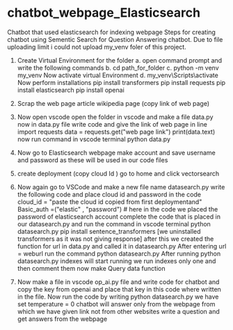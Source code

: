 # chatbot_webpage_Elasticsearch
Chatbot that used elasticsearch for indexing webpage
Steps for creating chatbot using Sementic Search for Question Answering chatbot. Due to file uploading limit i could not upload my_venv foler of this project. 

1. Create Virtual Environment for the folder
  a.  open command prompt and write the following commands 
  b.  cd path_for_folder
  c.  python -m venv my_venv
Now activate virtual Environment
  d. my_venv\Scripts\activate
Now perform installations
 pip install transformers
 pip install requests
 pip install elasticsearch
 pip install openai
2. Scrap the web page article
   wikipedia page (copy link of web page)
3. Now open vscode open the folder in vscode  and make a file data.py
    now in data.py file write code and give the link of web page in line
   import requests
   data = requests.get("web page link")
   print(data.text)
   now run command in vscode terminal
   python data.py
4. Now go to Elasticsearch webpage make account and save username and password as these will be used in our code files
5. create deployment (copy cloud Id )
   go to home and click vectorsearch
6.  Now again go to VSCode and make a new file name datasearch.py
   write the following code and place cloud id and password in the code
cloud_id = "paste the cloud id copied from first deploymentand"
Basic_auth =("elastic" , "password")   # here in the code we placed the password of elasticsearch account
complete the code that is placed in our datasearch.py and run the command in vscode terminal
                                 python datasearch.py
pip install sentence_transformers
[we uninstalled transformers as it was not giving response]
after this we created the function for url in data.py and called it in datasearch.py
After entering url = weburl run the command
                python datasearch.py
    After running python datasearch.py indexes will start running
    we run indexes only one and then comment them
    now make Query data function

7. Now make a file in vscode op_ai.py file and write code for chatbot and copy the key from openai and place that key in this code where written in the file.
   Now run the code by writing      python datasearch.py
   we have set temperature = 0
   chatbot will answer only from the webpage from which we have given link not from other websites
   write a question and get answers from the webpage 
